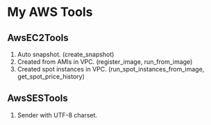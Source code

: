 # My AWS Tools

## AwsEC2Tools

1. Auto snapshot. (create_snapshot)
2. Created from AMIs in VPC. (register_image, run_from_image)
3. Created spot instances in VPC. (run_spot_instances_from_image, get_spot_price_history)

## AwsSESTools

1. Sender with UTF-8 charset.
